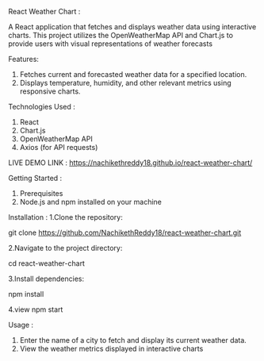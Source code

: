 React Weather Chart :

A React application that fetches and displays weather data using interactive charts. This project utilizes the OpenWeatherMap API and Chart.js to provide users with visual representations of weather forecasts

Features:

1. Fetches current and forecasted weather data for a specified location.
2. Displays temperature, humidity, and other relevant metrics using responsive charts.

Technologies Used : 

1. React
2. Chart.js
3. OpenWeatherMap API
4. Axios (for API requests)

LIVE DEMO LINK : https://nachikethreddy18.github.io/react-weather-chart/

Getting Started :

1. Prerequisites
2. Node.js and npm installed on your machine

Installation : 
1.Clone the repository:

git clone https://github.com/NachikethReddy18/react-weather-chart.git

2.Navigate to the project directory:

cd react-weather-chart

3.Install dependencies:

npm install

4.view
npm start

Usage : 
1. Enter the name of a city to fetch and display its current weather data.
2. View the weather metrics displayed in interactive charts

